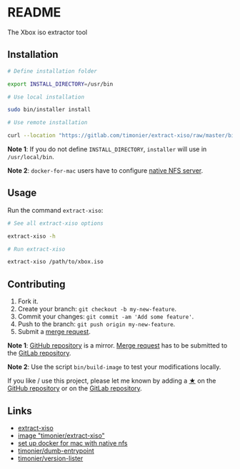 # README

The Xbox iso extractor tool

## Installation

```sh
# Define installation folder

export INSTALL_DIRECTORY=/usr/bin

# Use local installation

sudo bin/installer install

# Use remote installation

curl --location "https://gitlab.com/timonier/extract-xiso/raw/master/bin/installer" | sudo sh -s -- install
```

__Note 1__: If you do not define `INSTALL_DIRECTORY`, `installer` will use in `/usr/local/bin`.

__Note 2__: `docker-for-mac` users have to configure [native NFS server](https://medium.com/@sean.handley/how-to-set-up-docker-for-mac-with-native-nfs-145151458adc).

## Usage

Run the command `extract-xiso`:

```sh
# See all extract-xiso options

extract-xiso -h

# Run extract-xiso

extract-xiso /path/to/xbox.iso
```

## Contributing

1. Fork it.
2. Create your branch: `git checkout -b my-new-feature`.
3. Commit your changes: `git commit -am 'Add some feature'`.
4. Push to the branch: `git push origin my-new-feature`.
5. Submit a [merge request](https://docs.gitlab.com/ee/user/project/merge_requests/).

__Note 1__: [GitHub repository](https://github.com/timonier/extract-xiso) is a mirror. [Merge request](https://docs.gitlab.com/ee/user/project/merge_requests/) has to be submitted to the [GitLab repository](https://gitlab.com/timonier/extract-xiso).

__Note 2__: Use the script `bin/build-image` to test your modifications locally.

If you like / use this project, please let me known by adding a [★](https://help.github.com/articles/about-stars/) on the [GitHub repository](https://github.com/timonier/extract-xiso) or on the [GitLab repository](https://gitlab.com/timonier/extract-xiso).

## Links

* [extract-xiso](https://sourceforge.net/projects/extract-xiso/)
* [image "timonier/extract-xiso"](https://hub.docker.com/r/timonier/extract-xiso/)
* [set up docker for mac with native nfs](https://medium.com/@sean.handley/how-to-set-up-docker-for-mac-with-native-nfs-145151458adc)
* [timonier/dumb-entrypoint](https://gitlab.com/timonier/dumb-entrypoint)
* [timonier/version-lister](https://gitlab.com/timonier/version-lister)
